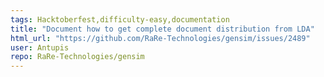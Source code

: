 ```yaml
---
tags: Hacktoberfest,difficulty-easy,documentation
title: "Document how to get complete document distribution from LDA"
html_url: "https://github.com/RaRe-Technologies/gensim/issues/2489"
user: Antupis
repo: RaRe-Technologies/gensim
---
```


